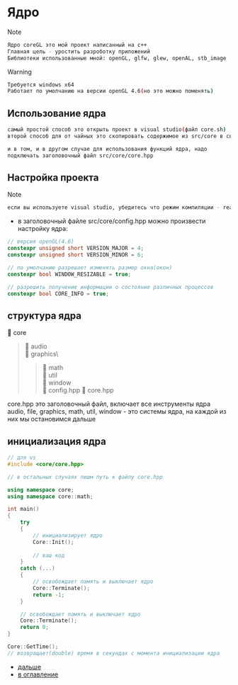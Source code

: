 # Ядро

> [!NOTE]
> ```sh
> Ядро coreGL это мой проект написанный на c++
> Главная цель - уростить разроботку приложений
> Библиотеки использованные мной: openGL, glfw, glew, openAL, stb_image
> ```

> [!WARNING]
>```sh
> Требуется windows x64
> Работает по умолчанию на версии openGL 4.6(но это можно поменять)
>```

## Использование ядра
```sh
самый простой способ это открыть проект в visual studio(файл core.sh)
второй способ для от чайных это скопировать содержимое из src/core в свой проект

и в том, и в другом случае для использования функций ядра, надо 
подключать заголовочный файл src/core/core.hpp
```

## Настройка проекта
>[!NOTE]
>```sh
> если вы используете visual studio, убедитесь что режим компиляции - reales, а не debug
>```

+ в заголовочный файле src/core/config.hpp можно произвести настройку ядра:
```cpp
// версия openGL(4.6)
constexpr unsigned short VERSION_MAJOR = 4;
constexpr unsigned short VERSION_MINOR = 6;

// по умолчанию разрешает изменять размер окна(окон)
constexpr bool WINDOW_RESIZABLE = true;

// разрешить получение информации о состояние различных процессов
constexpr bool CORE_INFO = true;

```

## структура ядра
:open_file_folder: core 
>:file_folder: audio\
>:file_folder: graphics\
>>:file_folder: math\
>:file_folder: util\
>:file_folder: window\
>:page_facing_up: config.hpp
>:page_facing_up: core.hpp

core.hpp это заголовочный файл, включает все инструменты ядра\
audio, file, graphics, math, util, window - это системы ядра, на каждой из них мы остановимся дальше

## инициализация ядра
``` cpp
// для vs
#include <core/core.hpp>

// в остальных случаях пишм путь к файлу core.hpp

using namespace core;
using namespace core::math;

int main()
{
	try
	{
        // инициализирует ядро
		Core::Init();
		
		// ваш код
	}
	catch (...)
	{
        // освобождает память и выключает ядро
		Core::Terminate();
		return -1;
	}

    // освобождает память и выключает ядро
    Core::Terminate();
    return 0;
}
```

``` cpp
Core::GetTime();
// возвращает(double) время в секундах с момента инициализации ядра
```


+ [дальше](window.md)
+ [в оглавление](manual.md)
